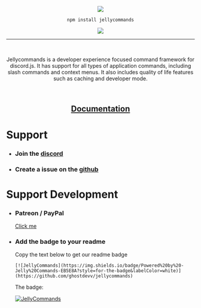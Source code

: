 <div align="center">

![](https://raw.githubusercontent.com/ghostdevv/jellycommands/main/assets/jellycommands-banner.png)

`npm install jellycommands`

[![](https://img.shields.io/npm/v/jellycommands?label=Latest%20Version&style=for-the-badge&logo=npm&color=informational)](https://www.npmjs.com/package/jellycommands)

</div>

---

<br />

<div align="center">

Jellycommands is a developer experience focused command framework for discord.js. It has support for all types of application commands, including slash commands and context menus. It also includes quality of life features such as caching and developer mode.

<br />

## [Documentation](https://jellycommands.dev)

</div>

# Support

-   ### Join the [discord](https://discord.gg/2Vd4wAjJnm)
-   ### Create a issue on the [github](https://github.com/ghostdevv/jellycommands)

# Support Development

-   ### Patreon / PayPal

    [Click me](https://ghostdev.xyz/donate)

-   ### Add the badge to your readme

    Copy the text below to get our readme badge

    ```
    [![JellyCommands](https://img.shields.io/badge/Powered%20by%20-Jelly%20Commands-EB5E8A?style=for-the-badge&labelColor=white)](https://github.com/ghostdevv/jellycommands)
    ```

    The badge:

    [![JellyCommands](https://img.shields.io/badge/Powered%20by%20-Jelly%20Commands-EB5E8A?style=for-the-badge&labelColor=white)](https://github.com/ghostdevv/jellycommands)
